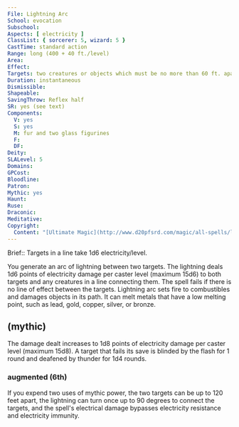 ```yaml
---
File: Lightning Arc
School: evocation
Subschool: 
Aspects: [ electricity ]
ClassList: { sorcerer: 5, wizard: 5 }
CastTime: standard action
Range: long (400 + 40 ft./level)
Area: 
Effect: 
Targets: two creatures or objects which must be no more than 60 ft. apart
Duration: instantaneous
Dismissible: 
Shapeable: 
SavingThrow: Reflex half
SR: yes (see text)
Components:
  V: yes
  S: yes
  M: fur and two glass figurines
  F: 
  DF: 
Deity: 
SLALevel: 5
Domains: 
GPCost: 
Bloodline: 
Patron: 
Mythic: yes
Haunt: 
Ruse: 
Draconic: 
Meditative: 
Copyright:
  Content: "[Ultimate Magic](http://www.d20pfsrd.com/magic/all-spells/l/lightning-arc)"
---
```

Brief:: Targets in a line take 1d6 electricity/level.

You generate an arc of lightning between two targets. The lightning deals 1d6 points of electricity damage per caster level (maximum 15d6) to both targets and any creatures in a line connecting them. The spell fails if there is no line of effect between the targets. Lightning arc sets fire to combustibles and damages objects in its path. It can melt metals that have a low melting point, such as lead, gold, copper, silver, or bronze.


## (mythic)

The damage dealt increases to 1d8 points of electricity damage per caster level (maximum 15d8). A target that fails its save is blinded by the flash for 1 round and deafened by thunder for 1d4 rounds.


### augmented (6th)

If you expend two uses of mythic power, the two targets can be up to 120 feet apart, the lightning can turn once up to 90 degrees to connect the targets, and the spell's electrical damage bypasses electricity resistance and electricity immunity.
